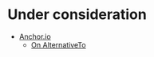 
# Under consideration

* [Anchor.io](https://anchr.io/#/)
  * [On AlternativeTo](http://alternativeto.net/software/anchr-io/)
